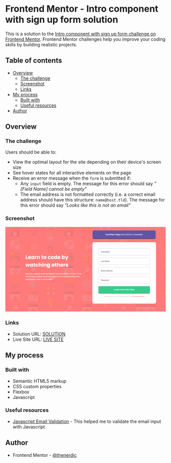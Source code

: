# Frontend Mentor - Intro component with sign up form solution

This is a solution to the [Intro component with sign up form challenge on Frontend Mentor](https://www.frontendmentor.io/challenges/intro-component-with-signup-form-5cf91bd49edda32581d28fd1). Frontend Mentor challenges help you improve your coding skills by building realistic projects. 

## Table of contents

- [Overview](#overview)
  - [The challenge](#the-challenge)
  - [Screenshot](#screenshot)
  - [Links](#links)
- [My process](#my-process)
  - [Built with](#built-with)
  - [Useful resources](#useful-resources)
- [Author](#author)

## Overview

### The challenge

Users should be able to:

- View the optimal layout for the site depending on their device's screen size
- See hover states for all interactive elements on the page
- Receive an error message when the `form` is submitted if:
  - Any `input` field is empty. The message for this error should say *"[Field Name] cannot be empty"*
  - The email address is not formatted correctly (i.e. a correct email address should have this structure: `name@host.tld`). The message for this error should say *"Looks like this is not an email"*

### Screenshot

![](/images/screenshot.png)

### Links

- Solution URL: [SOLUTION](https://www.frontendmentor.io/solutions/intro-signup-form-IZdm_doGN)
- Live Site URL: [LIVE SITE](https://thenerdic.github.io/intro-signup-form/)

## My process

### Built with

- Semantic HTML5 markup
- CSS custom properties
- Flexbox
- Javascript


### Useful resources

- [Javascript Email Validation](https://www.simplilearn.com/tutorials/javascript-tutorial/email-validation-in-javascript) - This helped me to validate the email input with Javascript.

## Author

- Frontend Mentor - [@thenerdic](https://www.frontendmentor.io/profile/thenerdic)